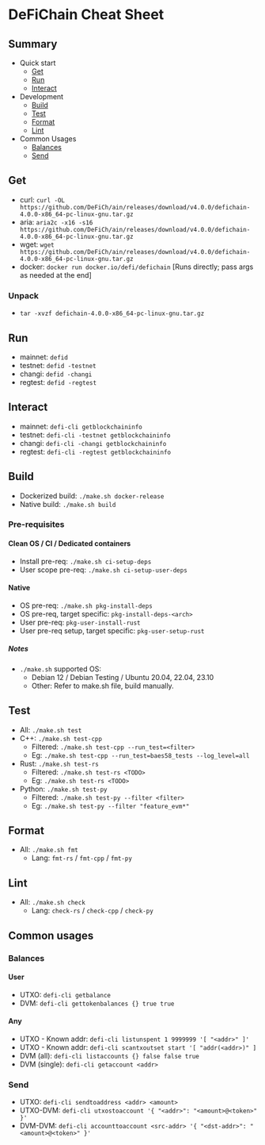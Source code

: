 # DeFiChain Cheat Sheet

## Summary

- Quick start
  - [Get](#get)
  - [Run](#run)
  - [Interact](#interact)
- Development 
  - [Build](#build)
  - [Test](#test)
  - [Format](#test)
  - [Lint](#lint)
- Common Usages
  - [Balances](#balances)
  - [Send](#send)

## Get

- curl: `curl -OL https://github.com/DeFiCh/ain/releases/download/v4.0.0/defichain-4.0.0-x86_64-pc-linux-gnu.tar.gz`
- aria: `aria2c -x16 -s16 https://github.com/DeFiCh/ain/releases/download/v4.0.0/defichain-4.0.0-x86_64-pc-linux-gnu.tar.gz`
- wget: `wget https://github.com/DeFiCh/ain/releases/download/v4.0.0/defichain-4.0.0-x86_64-pc-linux-gnu.tar.gz`
- docker: `docker run docker.io/defi/defichain` [Runs directly; pass args as needed at the end] 

### Unpack

- `tar -xvzf defichain-4.0.0-x86_64-pc-linux-gnu.tar.gz`

## Run

- mainnet: `defid`
- testnet: `defid -testnet`
- changi: `defid -changi`
- regtest: `defid -regtest`

## Interact

- mainnet: `defi-cli getblockchaininfo`
- testnet: `defi-cli -testnet getblockchaininfo`
- changi: `defi-cli -changi getblockchaininfo`
- regtest: `defi-cli -regtest getblockchaininfo`

## Build

- Dockerized build: `./make.sh docker-release`
- Native build: `./make.sh build`

### Pre-requisites

#### Clean OS / CI / Dedicated containers

- Install pre-req: `./make.sh ci-setup-deps`
- User scope pre-req: `./make.sh ci-setup-user-deps`

#### Native

- OS pre-req: `./make.sh pkg-install-deps`
- OS pre-req, target specific: `pkg-install-deps-<arch>`
- User pre-req: `pkg-user-install-rust`
- User pre-req setup, target specific: `pkg-user-setup-rust`

##### Notes

- `./make.sh` supported OS:
  - Debian 12 / Debian Testing / Ubuntu 20.04, 22.04, 23.10
  - Other: Refer to make.sh file, build manually.

## Test

- All: `./make.sh test`
- C++: `./make.sh test-cpp`
  - Filtered: `./make.sh test-cpp --run_test=<filter>`
  - Eg: `./make.sh test-cpp --run_test=baes58_tests --log_level=all`
- Rust: `./make.sh test-rs`
  - Filtered: `./make.sh test-rs <TODO>`
  - Eg: `./make.sh test-rs <TODO>`
- Python: `./make.sh test-py`
  - Filtered: `./make.sh test-py --filter <filter>`
  - Eg: `./make.sh test-py --filter "feature_evm*"`

## Format

- All: `./make.sh fmt`
  - Lang: `fmt-rs` / `fmt-cpp` / `fmt-py`

## Lint

- All: `./make.sh check`
  - Lang: `check-rs` / `check-cpp` / `check-py`

## Common usages

### Balances

#### User

- UTXO: `defi-cli getbalance`
- DVM: `defi-cli gettokenbalances {} true true`

#### Any

- UTXO - Known addr: `defi-cli listunspent 1 9999999 '[ "<addr>" ]'`
- UTXO - Known addr: `defi-cli scantxoutset start '[ "addr(<addr>)" ]`
- DVM (all): `defi-cli listaccounts {} false false true`
- DVM (single): `defi-cli getaccount <addr>`

### Send

- UTXO: `defi-cli sendtoaddress <addr> <amount>`
- UTXO-DVM: `defi-cli utxostoaccount '{ "<addr>": "<amount>@<token>" }'`
- DVM-DVM: `defi-cli accounttoaccount <src-addr> '{ "<dst-addr>": "<amount>@<token>" }'`

